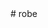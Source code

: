 <script src="https://gist.github.com/wizerky05/03541bc5d28a31a24fafef53c2b57f9d.js"></script># robe
